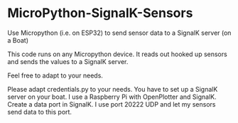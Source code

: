 # MicroPython-SignalK-Sensors
Use Micropython (i.e. on ESP32) to send sensor data to a SignalK server (on a Boat)

This code runs on any Micropython device. It reads out hooked up sensors and sends the values to a SignalK server.

Feel free to adapt to your needs.

Please adapt credentials.py to your needs.
You have to set up a SignalK server on your boat. I use a Raspberry Pi with OpenPlotter and SignalK.
Create a data port in SignalK. I use port 20222 UDP and let my sensors send data to this port.
